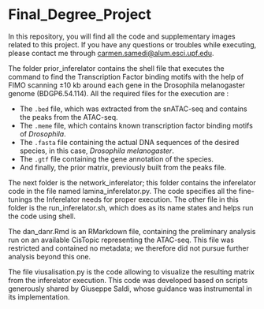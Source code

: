 # Final_Degree_Project

In this repository, you will find all the code and supplementary images related to this project. 
If you have any questions or troubles while executing, please contact me through carmen.samedi@alum.esci.upf.edu.

The folder prior_inferelator contains the shell file that executes the command to find the Transcription Factor binding motifs with the help of FIMO scanning ±10 kb around each gene in the Drosophila melanogaster genome (BDGP6.54.114). 
All the required files for the execution are :
- The `.bed` file, which was extracted from the snATAC-seq and contains the peaks from the ATAC-seq.  
- The `.meme` file, which contains known transcription factor binding motifs of *Drosophila*.  
- The `.fasta` file containing the actual DNA sequences of the desired species, in this case, *Drosophila melanogaster*.  
- The `.gtf` file containing the gene annotation of the species.  
- And finally, the prior matrix, previously built from the peaks file.

The next folder is the network_inferelator; this folder contains the inferelator code in the file named lamina_inferelator.py. The code specifies all the fine-tunings the Inferelator needs for proper execution. 
The other file in this folder is the run_inferelator.sh, which does as its name states and helps run the code using shell. 

The dan_danr.Rmd is an RMarkdown file, containing the preliminary analysis run on an available CisTopic representing the ATAC-seq. This file was restricted and contained no metadata; we therefore did not pursue further analysis beyond this one. 

The file viusalisation.py is the code allowing to visualize the resulting matrix from the inferelator execution. This code was developed based on scripts generously shared by Giuseppe Saldi, whose guidance was instrumental in its implementation.


